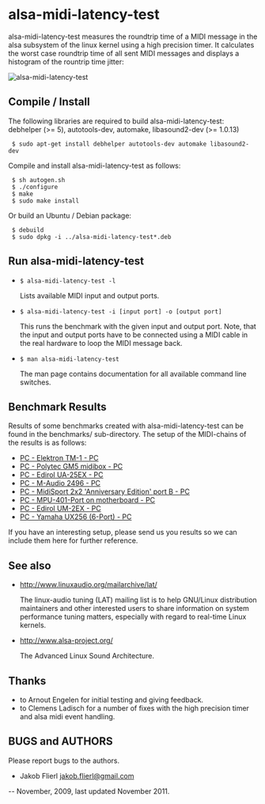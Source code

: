 # alsa-midi-latency-test

alsa-midi-latency-test measures the roundtrip time of a MIDI message in the alsa subsystem of the linux kernel using a high precision timer. It calculates the worst case roundtrip time of all sent MIDI messages and displays a histogram of the rountrip time jitter:

![alsa-midi-latency-test](https://raw.github.com/koppi/alsa-midi-latency-test/master/alsa-midi-latency-test.gif "alsa midi latency test")

## Compile / Install

The following libraries are required to build alsa-midi-latency-test: debhelper (>= 5), autotools-dev, automake, libasound2-dev (>= 1.0.13)

```
 $ sudo apt-get install debhelper autotools-dev automake libasound2-dev
```

Compile and install alsa-midi-latency-test as follows:

```
 $ sh autogen.sh
 $ ./configure
 $ make
 $ sudo make install
```

Or build an Ubuntu / Debian package:

```
 $ debuild
 $ sudo dpkg -i ../alsa-midi-latency-test*.deb
```

## Run alsa-midi-latency-test

 * ``` $ alsa-midi-latency-test -l ```

    Lists available MIDI input and output ports.

 * ``` $ alsa-midi-latency-test -i [input port] -o [output port] ```

    This runs the benchmark with the given input and output port. Note, that the
    input and output ports have to be connected using a MIDI cable in the real
    hardware to loop the MIDI message back.

 * ``` $ man alsa-midi-latency-test ```

    The man page contains documentation for all available command line switches.

## Benchmark Results

Results of some benchmarks created with alsa-midi-latency-test can be found in the benchmarks/ sub-directory. The setup of the MIDI-chains of the results is as follows:

 * [PC - Elektron TM-1 - PC](alsa-midi-latency-test/blob/master/benchmarks/elektron-tm1.txt)
 * [PC - Polytec GM5 midibox - PC](alsa-midi-latency-test/blob/master/benchmarks/gm5x5x5.txt)
 * [PC - Edirol UA-25EX - PC](alsa-midi-latency-test/blob/master/benchmarks/)
 * [PC - M-Audio 2496 - PC](alsa-midi-latency-test/blob/master/benchmarks/m-audio-2496.txt)
 * [PC - MidiSport 2x2 'Anniversary Edition' port B - PC](alsa-midi-latency-test/blob/master/benchmarks/midisport2x2ann.txt)
 * [PC - MPU-401-Port on motherboard - PC](alsa-midi-latency-test/blob/master/benchmarks/mpu401.txt)
 * [PC - Edirol UM-2EX - PC](alsa-midi-latency-test/blob/master/benchmarks/um2ex.txt)
 * [PC - Yamaha UX256 (6-Port) - PC](alsa-midi-latency-test/blob/master/benchmarks/yamaha-ux256.txt)

If you have an interesting setup, please send us you results so we can include them here for further reference.

## See also

 * http://www.linuxaudio.org/mailarchive/lat/

    The linux-audio tuning (LAT) mailing list is to help GNU/Linux distribution
    maintainers  and  other interested users to share information on system
    performance tuning matters, especially with regard to real-time Linux
    kernels.

 * http://www.alsa-project.org/

    The Advanced Linux Sound Architecture.

## Thanks

 * to Arnout Engelen for initial testing and giving feedback.
 * to Clemens Ladisch for a number of fixes with the high precision timer and
   alsa midi event handling.

## BUGS and AUTHORS

Please report bugs to the authors.

 * Jakob Flierl <jakob.flierl@gmail.com>

-- November, 2009, last updated November 2011.

